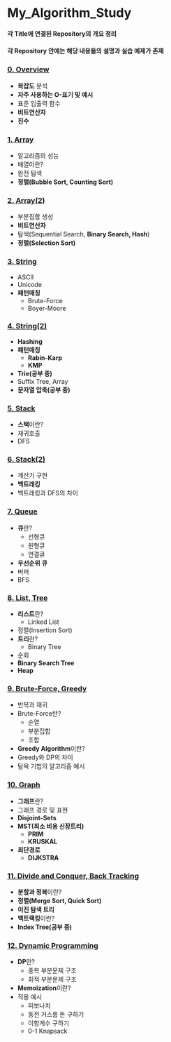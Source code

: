 # My_Algorithm_Study

#### 각 Title에 연결된 Repository의 개요 정리
#### 각 Repository 안에는 해당 내용들의 설명과 실습 예제가 존재

### [0. Overview](https://github.com/KimUJin3359/Algorithm_Overview)
- **복잡도** 분석
- **자주 사용하는 O-표기 및 예시**
- 표준 입출력 함수
- **비트연산자**
- **진수**

### [1. Array](https://github.com/KimUJin3359/Algorithm_Array)
- 알고리즘의 성능
- 배열이란?
- 완전 탐색
- **정렬(Bubble Sort, Counting Sort)**

### [2. Array(2)](https://github.com/KimUJin3359/Algorithm_Array-2-)
- 부분집합 생성
- **비트연산자**
- 탐색(Sequential Search, **Binary Search, Hash**)
- **정렬(Selection Sort)**

### [3. String](https://github.com/KimUJin3359/Algorithm_String)
- ASCII
- Unicode
- **패턴매칭**
  - Brute-Force
  - Boyer-Moore

### [4. String(2)](https://github.com/KimUJin3359/Algorithm_Hash_String-2-)
- **Hashing**
- **패턴매칭**
  - **Rabin-Karp**
  - **KMP**
- **Trie(공부 중)**
- Suffix Tree, Array
- **문자열 압축(공부 중)**

### [5. Stack](https://github.com/KimUJin3359/Algorithm_Stack)
- **스택**이란?
- 재귀호출
- DFS

### [6. Stack(2)](https://github.com/KimUJin3359/Algorithm_Stack-2-)
- 계산기 구현
- **백트래킹**
- 백트래킹과 DFS의 차이

### [7. Queue](https://github.com/KimUJin3359/Algorithm_Queue)
- **큐**란?
  - 선형큐
  - 원형큐
  - 연결큐
- **우선순위 큐**
- 버퍼
- BFS

### [8. List, Tree](https://github.com/KimUJin3359/Algorithm_List-Tree)
- **리스트**란?
  - Linked List
- 정렬(Insertion Sort)
- **트리**란?
  - Binary Tree
- 순회
- **Binary Search Tree**
- **Heap**

### [9. Brute-Force, Greedy](https://github.com/KimUJin3359/Algorithm_BruteForce-Greedy)
- 반복과 재귀
- Brute-Force란?
  - 순열
  - 부분집합
  - 조합
- **Greedy Algorithm**이란?
- Greedy와 DP의 차이
- 탐욕 기법의 알고리즘 예시

### [10. Graph](https://github.com/KimUJin3359/Algorithm_Graph)
- **그래프**란?
- 그래프 경로 및 표현
- **Disjoint-Sets**
- **MST(최소 비용 신장트리)**
  - **PRIM** 
  - **KRUSKAL**
- **최단경로**
  - **DIJKSTRA**

### [11. Divide and Conquer, Back Tracking](https://github.com/KimUJin3359/Algorithm_Div_and_Con_Back_Tracking)
- **분할과 정복**이란?
- **정렬(Merge Sort, Quick Sort)**
- **이진 탐색 트리**
- **백트랙킹**이란?
- **Index Tree(공부 중)**

### [12. Dynamic Programming](https://github.com/KimUJin3359/Algorithm_DP)
- **DP**란?
  - 중복 부분문제 구조
  - 최적 부분문제 구조
- **Memoization**이란?
- 적용 예시
  - 피보나치
  - 동전 거스름 돈 구하기
  - 이항계수 구하기
  - 0-1 Knapsack
